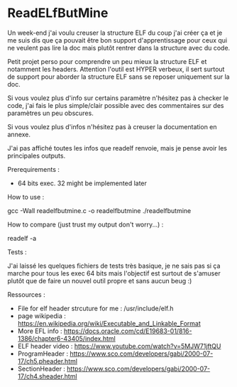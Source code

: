 # ReadELfButMine

Un week-end j'ai voulu creuser la structure ELF du coup j'ai créer ça et je me suis dis que ça pouvait être bon support d'apprentissage pour ceux qui ne 
veulent pas lire la doc mais plutôt rentrer dans la structure avec du code.

Petit projet perso pour comprendre un peu mieux la structure ELF et notamment les headers.
Attention l'outil est HYPER verbeux, il sert surtout de support pour aborder la structure ELF sans se reposer uniquement sur la doc.

Si vous voulez plus d'info sur certains paramètre n'hésitez pas à checker le code, j'ai fais le plus simple/clair possible avec des commentaires
sur des paramètres un peu obscures. 

Si vous voulez plus d'infos n'hésitez pas à creuser la documentation en annexe. 

J'ai pas affiché toutes les infos que readelf renvoie, mais je pense avoir les principales outputs.

Prerequirements : 

- 64 bits exec. 32 might be implemented later 

How to use : 

gcc -Wall readelfbutmine.c -o readelfbutmine
./readelfbutmine <filename>

How to compare (just trust my output don't worry...) : 

readelf -a <filename>

Tests : 

J'ai laissé les quelques fichiers de tests très basique, je ne sais pas si ça marche pour tous les exec 64 bits mais l'objectif est surtout de s'amuser plutôt que de
faire un nouvel outil propre et sans aucun beug :)

Ressources : 

- File for elf header strcuture  for me : /usr/include/elf.h
- page wikipedia : https://en.wikipedia.org/wiki/Executable_and_Linkable_Format
- More EFL info : https://docs.oracle.com/cd/E19683-01/816-1386/chapter6-43405/index.html
- ELF header video : https://www.youtube.com/watch?v=5MJW71jftQU
- ProgramHeader : https://www.sco.com/developers/gabi/2000-07-17/ch5.pheader.html
- SectionHeader : https://www.sco.com/developers/gabi/2000-07-17/ch4.sheader.html
